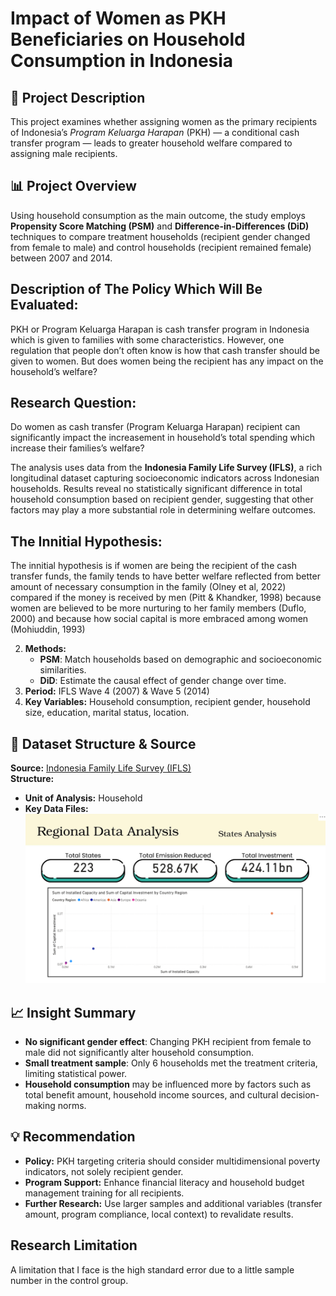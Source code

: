 # Impact of Women as PKH Beneficiaries on Household Consumption in Indonesia

## 📄 Project Description
This project examines whether assigning women as the primary recipients of Indonesia’s *Program Keluarga Harapan* (PKH) — a conditional cash transfer program — leads to greater household welfare compared to assigning male recipients.  

## 📊 Project Overview
Using household consumption as the main outcome, the study employs **Propensity Score Matching (PSM)** and **Difference-in-Differences (DiD)** techniques to compare treatment households (recipient gender changed from female to male) and control households (recipient remained female) between 2007 and 2014.

## Description of The Policy Which Will Be Evaluated:
PKH or Program Keluarga Harapan is cash transfer program in Indonesia which is given to families with some characteristics. However, one regulation that people don’t often know is how that cash transfer should be given to women. But does women being the recipient has any impact on the household’s welfare? 

## Research Question: 
Do women as cash transfer (Program Keluarga Harapan) recipient can significantly impact the increasement in household’s total spending which increase their families’s welfare?

The analysis uses data from the **Indonesia Family Life Survey (IFLS)**, a rich longitudinal dataset capturing socioeconomic indicators across Indonesian households. Results reveal no statistically significant difference in total household consumption based on recipient gender, suggesting that other factors may play a more substantial role in determining welfare outcomes.

## The Innitial Hypothesis:
The innitial hypothesis is if women are being the recipient of the cash transfer funds, the family tends to have better welfare reflected from better amount of necessary consumption in the family (Olney et al, 2022) compared if the money is received by men (Pitt & Khandker, 1998) because women are believed to be more nurturing to her family members (Duflo, 2000) and because how social capital is more embraced among women (Mohiuddin, 1993)

2. **Methods:**
   - **PSM**: Match households based on demographic and socioeconomic similarities.
   - **DiD**: Estimate the causal effect of gender change over time.
3. **Period:** IFLS Wave 4 (2007) & Wave 5 (2014)
4. **Key Variables:** Household consumption, recipient gender, household size, education, marital status, location.

## 📂 Dataset Structure & Source
**Source:** [Indonesia Family Life Survey (IFLS)](https://www.rand.org/well-being/social-and-behavioral-policy/data/FLS/IFLS.html)  
**Structure:**
- **Unit of Analysis:** Household
- **Key Data Files:**
![Dataset I Used](https://github.com/trinitarn/CDM-Project-Descriptive-Analysis/blob/main/Screenshot%20State.png)
 

## 📈 Insight Summary
- **No significant gender effect**: Changing PKH recipient from female to male did not significantly alter household consumption.
- **Small treatment sample**: Only 6 households met the treatment criteria, limiting statistical power.
- **Household consumption** may be influenced more by factors such as total benefit amount, household income sources, and cultural decision-making norms.

## 💡 Recommendation
- **Policy:** PKH targeting criteria should consider multidimensional poverty indicators, not solely recipient gender.
- **Program Support:** Enhance financial literacy and household budget management training for all recipients.
- **Further Research:** Use larger samples and additional variables (transfer amount, program compliance, local context) to revalidate results.

## Research Limitation
A limitation that I face is the high standard error due to a little sample number in the control group. 
